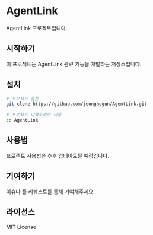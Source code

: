 # AgentLink

AgentLink 프로젝트입니다.

## 시작하기

이 프로젝트는 AgentLink 관련 기능을 개발하는 저장소입니다.

## 설치

```bash
# 프로젝트 클론
git clone https://github.com/jeonghogun/AgentLink.git

# 프로젝트 디렉토리로 이동
cd AgentLink
```

## 사용법

프로젝트 사용법은 추후 업데이트될 예정입니다.

## 기여하기

이슈나 풀 리퀘스트를 통해 기여해주세요.

## 라이선스

MIT License
